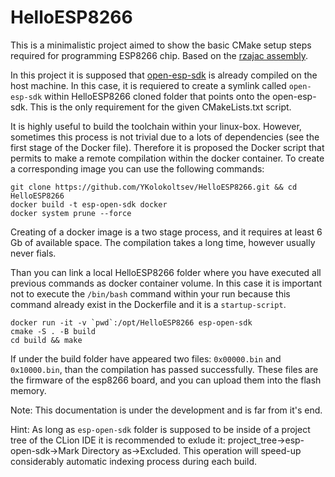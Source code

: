 # HelloESP8266
This is a minimalistic project aimed to show the basic CMake setup steps required for programming ESP8266 chip.
Based on the [rzajac assembly](https://github.com/rzajac/esp-dev-env.git). 

In this project it is supposed that [open-esp-sdk](https://github.com/pfalcon/esp-open-sdk) is already compiled on the host machine. In this case, it is requiered to create a symlink called `open-esp-sdk` within HelloESP8266 cloned folder that points onto the open-esp-sdk. This is the only requirement for the given CMakeLists.txt script.


It is highly useful to build the toolchain within your linux-box. However, sometimes this process is not trivial due to a lots of dependencies (see the first stage of the Docker file). Therefore it is proposed the Docker script that permits to make a remote compilation within the docker container. To create a corresponding image you can use the following commands:


```
git clone https://github.com/YKolokoltsev/HelloESP8266.git && cd HelloESP8266
docker build -t esp-open-sdk docker
docker system prune --force
```

Creating of a docker image is a two stage process, and it requires at least 6 Gb of available space. The compilation takes a long time, however usually never fials.

Than you can link a local HelloESP8266 folder where you have executed all previous commands as docker container volume. In this case it is important not to execute the `/bin/bash` command within your run because this command already exist in the Dockerfile and it is a `startup-script`.

```
docker run -it -v `pwd`:/opt/HelloESP8266 esp-open-sdk
cmake -S . -B build
cd build && make
```

If under the build folder have appeared two files: `0x00000.bin` and `0x10000.bin`, than the compilation has passed successfully. These files are the firmware of the esp8266 board, and you can upload them into the flash memory.


Note: 
This documentation is under the development and is far from it's end.


Hint:
As long as `esp-open-sdk` folder is supposed to be inside of a project tree of the CLion IDE it is recommended to exlude it:
project_tree->esp-open-sdk->Mark Directory as->Excluded. This operation will speed-up considerably automatic indexing process during each build.
